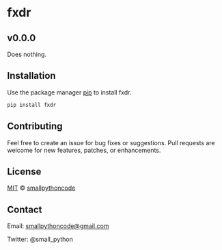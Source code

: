# fxdr

## v0.0.0

Does nothing.

## Installation

Use the package manager [pip](https://pip.pypa.io/en/stable/) to install fxdr.

```bash
pip install fxdr
```

## Contributing

Feel free to create an issue for bug fixes or suggestions. Pull requests are welcome for new features, patches, or enhancements.

## License

[MIT](https://choosealicense.com/licenses/mit/) © [smallpythoncode](https://github.com/smallpythoncode/fxdr)

## Contact

Email: smallpythoncode@gmail.com

Twitter: @small_python
